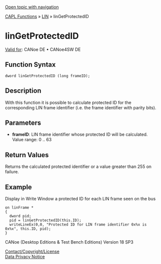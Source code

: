 [Open topic with navigation](../../../../../CANoeDEFamily.htm#Topics/CAPLFunctions/LIN/Functions/CAPLfunctionLINGetProtectedID.md)

[CAPL Functions](../../CAPLfunctions.md) » [LIN](../CAPLfunctionsLINOverview.md) » linGetProtectedID

# linGetProtectedID

[Valid for](../../../Shared/FeatureAvailability.md): CANoe DE • CANoe4SW DE

## Function Syntax

```
dword linGetProtectedID (long frameID);
```

## Description

With this function it is possible to calculate protected ID for the corresponding LIN frame identifier (i.e. the frame identifier with parity bits).

## Parameters

- **frameID**: LIN frame identifier whose protected ID will be calculated.  
  Value range: 0 .. 63

## Return Values

Returns the calculated protected identifier or a value greater than 255 on failure.

## Example

Display in Write Window a protected ID for each LIN frame seen on the bus

```plaintext
on linFrame *
{
  dword pid;
  pid = linGetProtectedID(this.ID);
  writeLineEx(0,0, "Protected ID for LIN frame identifier 0x%x is 0x%x", this.ID, pid);
}
```

CANoe (Desktop Editions & Test Bench Editions) Version 18 SP3

[Contact/Copyright/License](../../../Shared/ContactCopyrightLicense.md)  
[Data Privacy Notice](https://www.vector.com/int/en/company/get-info/privacy-policy/)
